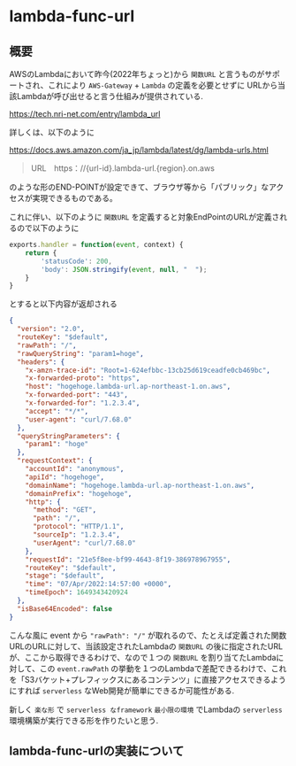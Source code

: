 # lambda-func-url

## 概要

AWSのLambdaにおいて昨今(2022年ちょっと)から `関数URL` と言うものがサポートされ、これにより `AWS-Gateway` + `Lambda` の定義を必要とせずに URLから当該Lambdaが呼び出せると言う仕組みが提供されている.

 https://tech.nri-net.com/entry/lambda_url

詳しくは、以下のように

 https://docs.aws.amazon.com/ja_jp/lambda/latest/dg/lambda-urls.html

>URL　https：//{url-id}.lambda-url.{region}.on.aws

のような形のEND-POINTが設定できて、ブラウザ等から「パブリック」なアクセスが実現できるものである。

これに伴い、以下のように `関数URL` を定義すると対象EndPointのURLが定義されるので以下のように

~~~js
exports.handler = function(event, context) {
    return {
        'statusCode': 200,
        'body': JSON.stringify(event, null, "  ");
    }
}
~~~

とすると以下内容が返却される

~~~json
{
  "version": "2.0",
  "routeKey": "$default",
  "rawPath": "/",
  "rawQueryString": "param1=hoge",
  "headers": {
    "x-amzn-trace-id": "Root=1-624efbbc-13cb25d619ceadfe0cb469bc",
    "x-forwarded-proto": "https",
    "host": "hogehoge.lambda-url.ap-northeast-1.on.aws",
    "x-forwarded-port": "443",
    "x-forwarded-for": "1.2.3.4",
    "accept": "*/*",
    "user-agent": "curl/7.68.0"
  },
  "queryStringParameters": {
    "param1": "hoge"
  },
  "requestContext": {
    "accountId": "anonymous",
    "apiId": "hogehoge",
    "domainName": "hogehoge.lambda-url.ap-northeast-1.on.aws",
    "domainPrefix": "hogehoge",
    "http": {
      "method": "GET",
      "path": "/",
      "protocol": "HTTP/1.1",
      "sourceIp": "1.2.3.4",
      "userAgent": "curl/7.68.0"
    },
    "requestId": "21e5f8ee-bf99-4643-8f19-386978967955",
    "routeKey": "$default",
    "stage": "$default",
    "time": "07/Apr/2022:14:57:00 +0000",
    "timeEpoch": 1649343420924
  },
  "isBase64Encoded": false
} 
~~~

こんな風に event から `"rawPath": "/"` が取れるので、たとえば定義された関数URLのURLに対して、当該設定されたLambdaの `関数URL` の後に指定されたURLが、ここから取得できるわけで、なので１つの `関数URL` を割り当てたLambdaに対して、この `event.rawPath` の挙動を１つのLambdaで差配できるわけで、これを「S3バケット+プレフィックスにあるコンテンツ」に直接アクセスできるようにすれば `serverless` なWeb開発が簡単にできるか可能性がある.

新しく `楽な形` で `serverless なframework`  `最小限の環境` でLambdaの `serverless` 環境構築が実行できる形を作りたいと思う.

## lambda-func-urlの実装について

